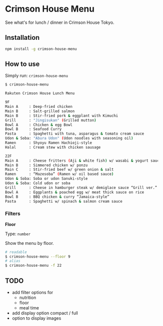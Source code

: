 # Crimson House Menu

See what's for lunch / dinner in Crimson House Tokyo.

## Installation

```bash
npm install -g crimson-house-menu
```

## How to use

Simply run: `crimson-house-menu`

```bash
$ crimson-house-menu

Rakuten Crimson House Lunch Menu

9F
Main A     : Deep-fried chicken
Main B     : Salt-grilled salmon
Main B     : Stir-fried pork & eggplant with Kimuchi
Grill      : "Jingisukan" (Grilled mutton)
Bowl A     : Chicken & egg Bowl
Bowl B     : Seafood Curry
Pasta      : Spaghetti with tuna, asparagus & tomato cream sauce
Udon & Soba: "Abura Udon" (Udon noodles with seasoning oil)
Ramen      : Shyoyu Ramen Hachioji-style
Halal      : Cream stew with chicken sausage

22F
Main A     : Cheese fritters (Aji & white fish) w/ wasabi & yogurt sauce
Main B     : Simmered chicken w/ ponzu
Main C     : Stir-fried beef w/ green onion & salt
Ramen      : “Mazesoba” (Ramen w/ oil based sauce)
Udon & Soba: Soba or udon Sanuki-style
Udon & Soba: Cold udon or soba
Grill      : Cheese in hamburger steak w/ demiglace sauce “Grill ver.”
Bowl A     : Eggplants & poached egg w/ meat thick sauce on rice
Bowl B     : BBQ chicken & curry “Jamaica-style”
Pasta      : Spaghetti w/ spinach & salmon cream sauce
```

### Filters

__Floor__

Type: `number`

Show the menu by floor.

```bash
# readable
$ crimson-house-menu --floor 9
# alias
$ crimson-house-menu -f 22
```

## TODO

* add filter options for
  * nutrition
  * floor
  * meal time
* add display option compact / full
* option to display images
